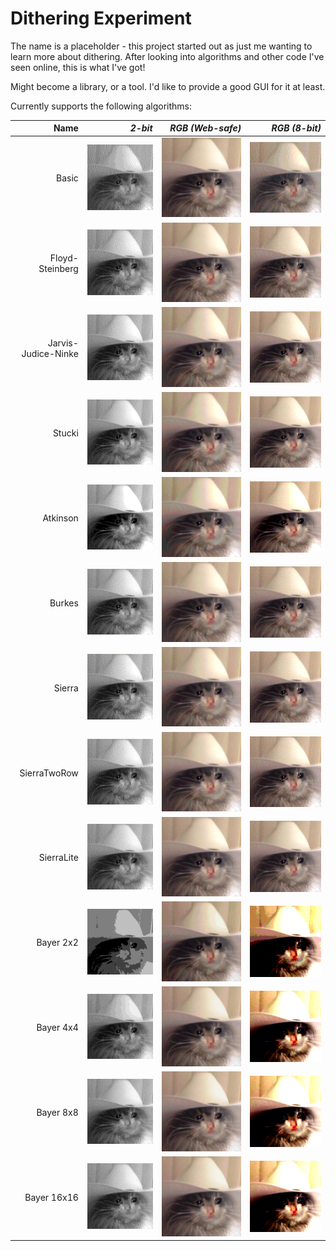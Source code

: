 # Dithering Experiment

The name is a placeholder - this project started out as just me wanting to learn more about dithering. After looking into algorithms and other code I've seen online, this is what I've got!

Might become a library, or a tool. I'd like to provide a good GUI for it at least.

Currently supports the following algorithms:

|            **Name** |                                  *2-bit* |                             *RGB (Web-safe)* |                             *RGB (8-bit)* |
| ------------------: | ---------------------------------------: | -------------------------------------------: | ----------------------------------------: |
|               Basic |               ![](./data/basic-mono.png) |               ![](./data/basic-web-safe.png) |               ![](./data/basic-8-bit.png) |
|     Floyd-Steinberg |     ![](./data/floyd-steinberg-mono.png) |     ![](./data/floyd-steinberg-web-safe.png) |     ![](./data/floyd-steinberg-8-bit.png) |
| Jarvis-Judice-Ninke | ![](./data/jarvis-judice-ninke-mono.png) | ![](./data/jarvis-judice-ninke-web-safe.png) | ![](./data/jarvis-judice-ninke-8-bit.png) |
|              Stucki |              ![](./data/stucki-mono.png) |              ![](./data/stucki-web-safe.png) |              ![](./data/stucki-8-bit.png) |
|            Atkinson |            ![](./data/atkinson-mono.png) |            ![](./data/atkinson-web-safe.png) |            ![](./data/atkinson-8-bit.png) |
|              Burkes |              ![](./data/burkes-mono.png) |              ![](./data/burkes-web-safe.png) |              ![](./data/burkes-8-bit.png) |
|              Sierra |              ![](./data/sierra-mono.png) |              ![](./data/sierra-web-safe.png) |              ![](./data/sierra-8-bit.png) |
|        SierraTwoRow |      ![](./data/sierra-two-row-mono.png) |      ![](./data/sierra-two-row-web-safe.png) |      ![](./data/sierra-two-row-8-bit.png) |
|          SierraLite |         ![](./data/sierra-lite-mono.png) |         ![](./data/sierra-lite-web-safe.png) |         ![](./data/sierra-lite-8-bit.png) |
|           Bayer 2x2 |           ![](./data/bayer-2x2-mono.png) |           ![](./data/bayer-2x2-web-safe.png) |           ![](./data/bayer-2x2-8-bit.png) |
|           Bayer 4x4 |           ![](./data/bayer-4x4-mono.png) |           ![](./data/bayer-4x4-web-safe.png) |           ![](./data/bayer-4x4-8-bit.png) |
|           Bayer 8x8 |           ![](./data/bayer-8x8-mono.png) |           ![](./data/bayer-8x8-web-safe.png) |           ![](./data/bayer-8x8-8-bit.png) |
|         Bayer 16x16 |         ![](./data/bayer-16x16-mono.png) |         ![](./data/bayer-16x16-web-safe.png) |         ![](./data/bayer-16x16-8-bit.png) |